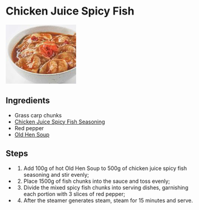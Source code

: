 # Chicken Juice Spicy Fish

![Chicken Juice Spicy Fish](../../images/%E9%B8%A1%E6%B1%81%E8%BE%A3%E9%B1%BC.png)


## Ingredients
- Grass carp chunks
- [Chicken Juice Spicy Fish Seasoning](../seasonings/Chicken%20Juice%20Spicy%20Fish%20Seasoning.md)
- Red pepper
- [Old Hen Soup](../soups/Old%20Hen%20Soup.md)

## Steps
- 1. Add 100g of hot Old Hen Soup to 500g of chicken juice spicy fish seasoning and stir evenly;
- 2. Place 1500g of fish chunks into the sauce and toss evenly;
- 3. Divide the mixed spicy fish chunks into serving dishes, garnishing each portion with 3 slices of red pepper;
- 4. After the steamer generates steam, steam for 15 minutes and serve.